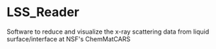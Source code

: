 # LSS_Reader
Software to reduce and visualize the x-ray scattering data from liquid surface/interface at NSF's ChemMatCARS
